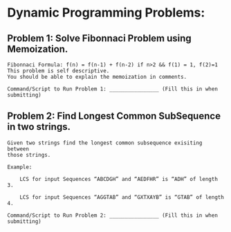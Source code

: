 # Dynamic Programming Problems:

## Problem 1: Solve Fibonnaci Problem using Memoization.

    Fibonnaci Formula: f(n) = f(n-1) + f(n-2) if n>2 && f(1) = 1, f(2)=1
    This problem is self descriptive.
    You should be able to explain the memoization in comments.

    Command/Script to Run Problem 1: ________________ (Fill this in when submitting)

## Problem 2: Find Longest Common SubSequence in two strings.

    Given two strings find the longest common subsequence exisiting between
    those strings.

    Example:

        LCS for input Sequences “ABCDGH” and “AEDFHR” is “ADH” of length 3.

        LCS for input Sequences “AGGTAB” and “GXTXAYB” is “GTAB” of length 4.

    Command/Script to Run Problem 2: ________________ (Fill this in when submitting)
